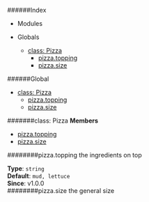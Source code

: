 ######Index

* Modules

* Globals
  * [class: Pizza](#Pizza)
    * [pizza.topping](#Pizza#topping)
    * [pizza.size](#Pizza#size)

######Global
  * [class: Pizza](#Pizza)
    * [pizza.topping](#Pizza#topping)
    * [pizza.size](#Pizza#size)

<a name="Pizza"></a>
#######class: Pizza
**Members**

* [pizza.topping](#Pizza#topping)
* [pizza.size](#Pizza#size)

<a name="Pizza#topping"></a>
########pizza.topping
the ingredients on top

**Type**: `string`  
**Default**: `mud, lettuce`  
**Since**: v1.0.0  
<a name="Pizza#size"></a>
########pizza.size
the general size

